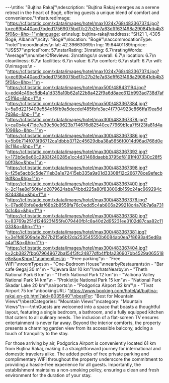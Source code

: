 ---\ntitle: "Bujtina Rakaj"\ndescription: "Bujtina Rakaj emerges as a serene retreat in the heart of Bogë, offering guests a unique blend of comfort and convenience."\nfeaturedImage: "https://cf.bstatic.com/xdata/images/hotel/max1024x768/483367374.jpg?k=ec69b440acd7bded17569075bdf7c27b2fe7a63dfff63f498a290841db4b35f0&o=&hp=1"\nlanguage: en\nslug: bujtina-rakaj\naddress: "SH21 1, 4305 Bogë, Albania"\ncity: "Bogë"\nlocation: "Bogë"\naccommodationType: "hotel"\ncoordinates:\n  lat: 42.39663069\n  lng: 19.64401189\nprice: "US$57"\npriceFrom: 57\nstarRating: 3\nrating: 6.7\nratingWords: "Average"\nnumberOfReviews: 3\nratings:\n  overall: 6.7\n  location: 6.7\n  cleanliness: 6.7\n  facilities: 6.7\n  value: 6.7\n  comfort: 6.7\n  staff: 6.7\n  wifi: 0\nimages:\n  - "https://cf.bstatic.com/xdata/images/hotel/max1024x768/483367374.jpg?k=ec69b440acd7bded17569075bdf7c27b2fe7a63dfff63f498a290841db4b35f0&o=&hp=1"\n  - "https://cf.bstatic.com/xdata/images/hotel/max500/488431194.jpg?k=edd4c49bc5db4a1d335a10b62a122b8a422f9a6d8aec612b993ad738d7afc51f&o=&hp=1"\n  - "https://cf.bstatic.com/xdata/images/hotel/max500/483367384.jpg?k=5a9d2215409e554d16fb9a5decdef485fbfe3ac4f7704923c866ffa19ea5d7d8&o=&hp=1"\n  - "https://cf.bstatic.com/xdata/images/hotel/max300/483367378.jpg?k=ca0b4e471de7a39c50e9623b714676d82540ce77969b1ca7f5f23fa81d4a1098&o=&hp=1"\n  - "https://cf.bstatic.com/xdata/images/hotel/max300/483367386.jpg?k=5b9b714f073f96712ca1dbbb3712c45629dba38a5656f0014d96ad768d0e8c11&o=&hp=1"\n  - "https://cf.bstatic.com/xdata/images/hotel/max300/483367392.jpg?k=173b6e6e60c2983f240285e1cc4d31468daebb3795df8191f407330c28f5b0f0&o=&hp=1"\n  - "https://cf.bstatic.com/xdata/images/hotel/max300/483367398.jpg?k=f25e5acb6c5de711eb3a1e72415eb335a9a01d33308f12c266778ce9efecb9df&o=&hp=1"\n  - "https://cf.bstatic.com/xdata/images/hotel/max300/483367400.jpg?k=2c11ae8d150fe4d2879624aba74bbd225a80f83800db159c24ac969294c824d3&o=&hp=1"\n  - "https://cf.bstatic.com/xdata/images/hotel/max300/483367376.jpg?k=07ad60bfe8edaf68b2b8558fa76c0edd5c4ab806a299218c4a78b7a6a7310c1c&o=&hp=1"\n  - "https://cf.bstatic.com/xdata/images/hotel/max300/483367380.jpg?k=83769a251d124623f455fe079440fb1c8a40d2d95231ee3102d87caa82c11033&o=&hp=1"\n  - "https://cf.bstatic.com/xdata/images/hotel/max300/483367381.jpg?k=3e1fd6509a4e2b17b215a6b12da253545550b6084ab0ea7f8693a45ed8aa4af1&o=&hp=1"\n  - "https://cf.bstatic.com/xdata/images/hotel/max300/483367404.jpg?k=2cb3827fbb679649672ba154f3fc24877dfb4ffbfa236907bb4529a065518e8e&o=&hp=1"\namenities:\n  - "Free parking"\n  - "Free WiFi"\nroomTypes:\n  - "One-Bedroom House"\nnearbyRestaurants:\n  - "Bar cafe Gegaj 30 m"\n  - "Ujevara Bar 10 km"\nwhatsNearby:\n  - "Theth National Park 6 km"\n  - "Theth National Park 12 km"\n  - "Valbona Valley National Park 14 km"\n  - "Prokletije National Park 15 km"\n  - "National Park Skadar Lake 20 km"\nairports:\n  - "Podgorica Airport 32 km"\n  - "Tivat Airport 75 km"\nbookingURL: "https://www.booking.com/hotel/al/bujtina-rakaj.en-gb.html?aid=8035640"\nbestFor: "Best for Mountain Views"\nbestCategories: "Mountain Views"\ncategory: "Mountain Views"\n---\n\nGuests are welcomed into a space that boasts a thoughtful layout, featuring a single bedroom, a bathroom, and a fully equipped kitchen that caters to all culinary needs. The inclusion of a flat-screen TV ensures entertainment is never far away. Beyond the interior comforts, the property presents a charming garden view from its accessible balcony, adding a touch of tranquility to the stay.

For those arriving by air, Podgorica Airport is conveniently located 61 km from Bujtina Rakaj, making it a straightforward journey for international and domestic travelers alike. The added perks of free private parking and complimentary WiFi throughout the property underscore the commitment to providing a hassle-free experience for all guests. Importantly, the establishment maintains a non-smoking policy, ensuring a clean and fresh environment for the duration of your stay.